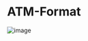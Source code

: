 # ATM-Format
![image](https://user-images.githubusercontent.com/93211904/160319466-013ae35f-e3cb-4124-af08-baf2c95402e8.png)
